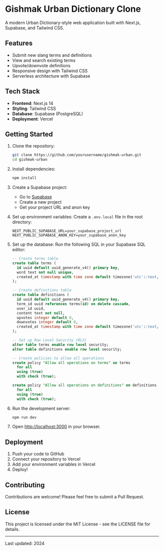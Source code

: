 # Gishmak Urban Dictionary Clone

A modern Urban Dictionary-style web application built with Next.js, Supabase, and Tailwind CSS.

## Features

- Submit new slang terms and definitions
- View and search existing terms
- Upvote/downvote definitions
- Responsive design with Tailwind CSS
- Serverless architecture with Supabase

## Tech Stack

- **Frontend**: Next.js 14
- **Styling**: Tailwind CSS
- **Database**: Supabase (PostgreSQL)
- **Deployment**: Vercel

## Getting Started

1. Clone the repository:
   ```bash
   git clone https://github.com/yourusername/gishmak-urban.git
   cd gishmak-urban
   ```

2. Install dependencies:
   ```bash
   npm install
   ```

3. Create a Supabase project:
   - Go to [Supabase](https://supabase.com)
   - Create a new project
   - Get your project URL and anon key

4. Set up environment variables:
   Create a `.env.local` file in the root directory:
   ```
   NEXT_PUBLIC_SUPABASE_URL=your_supabase_project_url
   NEXT_PUBLIC_SUPABASE_ANON_KEY=your_supabase_anon_key
   ```

5. Set up the database:
   Run the following SQL in your Supabase SQL editor:
   ```sql
   -- Create terms table
   create table terms (
     id uuid default uuid_generate_v4() primary key,
     word text not null unique,
     created_at timestamp with time zone default timezone('utc'::text, now()) not null
   );

   -- Create definitions table
   create table definitions (
     id uuid default uuid_generate_v4() primary key,
     term_id uuid references terms(id) on delete cascade,
     user_id uuid,
     content text not null,
     upvotes integer default 0,
     downvotes integer default 0,
     created_at timestamp with time zone default timezone('utc'::text, now()) not null
   );

   -- Set up Row Level Security (RLS)
   alter table terms enable row level security;
   alter table definitions enable row level security;

   -- Create policies to allow all operations
   create policy "Allow all operations on terms" on terms
     for all
     using (true)
     with check (true);

   create policy "Allow all operations on definitions" on definitions
     for all
     using (true)
     with check (true);
   ```

6. Run the development server:
   ```bash
   npm run dev
   ```

7. Open [http://localhost:3000](http://localhost:3000) in your browser.

## Deployment

1. Push your code to GitHub
2. Connect your repository to Vercel
3. Add your environment variables in Vercel
4. Deploy!

## Contributing

Contributions are welcome! Please feel free to submit a Pull Request.

## License

This project is licensed under the MIT License - see the LICENSE file for details.

---
Last updated: 2024 